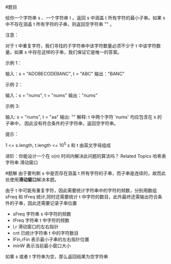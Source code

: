 #题目

给你一个字符串 s 、一个字符串 t 。返回 s 中涵盖 t 所有字符的最小子串。如果 s 中不存在涵盖 t 所有字符的子串，则返回空字符串 "" 。 

注意： 
 
对于 t 中重复字符，我们寻找的子字符串中该字符数量必须不少于 t 中该字符数量。如果 s 中存在这样的子串，我们保证它是唯一的答案。 
 
示例 1： 
 
输入：s = "ADOBECODEBANC", t = "ABC"
输出："BANC" 

示例 2： 
 
输入：s = "nums", t = "nums"
输出："nums"
 
示例 3: 
 
输入: s = "nums", t = "aa"
输出: ""
解释: t 中两个字符 'nums' 均应包含在 s 的子串中，
因此没有符合条件的子字符串，返回空字符串。 

提示： 
 
 1 <= s.length, t.length <= 10<sup>5</sup> s 和 t 由英文字母组成 

进阶：你能设计一个在 o(n) 时间内解决此问题的算法吗？ Related Topics 哈希表 字符串 滑动窗口

#题解
由于要判断 s 中是否存在涵盖 t 所有字符的子串，而子串是连续的，故而此处使用**滑动窗口**解决本题。

由于 t 中可能有重复字符，因此需要统计字符串中的字符的频数，分别用数组 sFreq 和 tFreq 统计,同时还需要统计 t 中字符的数目，此外最终还需输出符合条件的子串，因此还需要记录子串位置

- sFreq 字符串 s 中字符的频数
- tFreq 字符串 t 中字符的频数
- l,r 滑动窗口的左右指针
- cnt 已统计字符串 t 中的字符数目
- lFin,rFin 表示最小子串的左右指针位置
- minW 表示当前最小窗口大小

如果 s 或者 t 字符串为空，那么返回结果为空字符串
